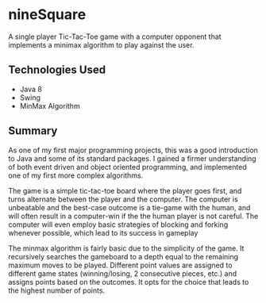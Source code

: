 # nineSquare
A single player Tic-Tac-Toe game with a computer opponent that implements a minimax algorithm to play against the user.

## Technologies Used
- Java 8
- Swing
- MinMax Algorithm

## Summary
As one of my first major programming projects, this was a good introduction to Java and some of its standard packages.  I gained a firmer understanding of both event driven and object oriented programming, and implemented one of my first more complex algorithms.

The game is a simple tic-tac-toe board where the player goes first, and turns alternate between the player and the computer.  The computer is unbeatable and the best-case outcome is a tie-game with the human, and will often result in a computer-win if the the human player is not careful.  The computer will even employ basic strategies of blocking and forking whenever possible, which lead to its success in gameplay

The minmax algorithm is fairly basic due to the simplicity of the game. It recursively searches the gameboard to a depth equal to the remaining maximum moves to be played. Different point values are assigned to different game states (winning/losing, 2 consecutive pieces, etc.) and assigns points based on the outcomes. It opts for the choice that leads to the highest number of points.
